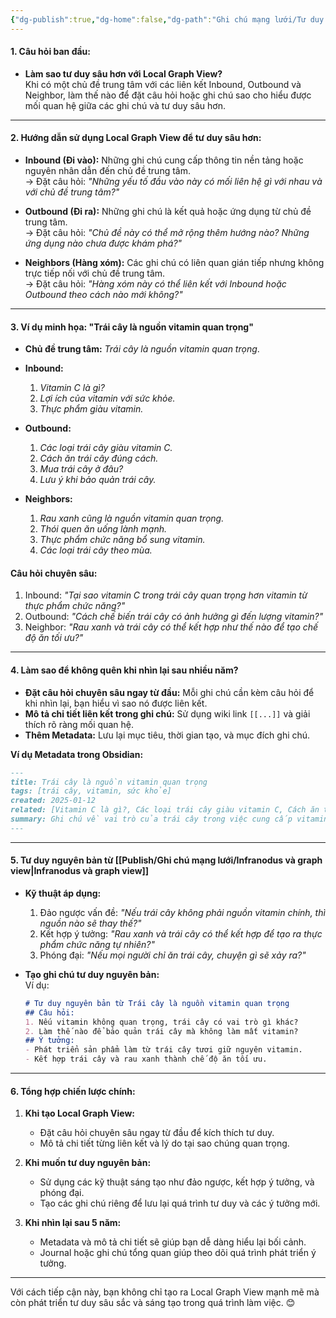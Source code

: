 ```yaml
---
{"dg-publish":true,"dg-home":false,"dg-path":"Ghi chú mạng lưới/Tư duy sâu.md","permalink":"/ghi-chu-mang-luoi/tu-duy-sau/","dgPassFrontmatter":true,"noteIcon":"","created":"2025-01-12T10:12:08.622+07:00","updated":"2025-01-12T10:14:07.385+07:00"}
---
```


#### **1. Câu hỏi ban đầu:**

- **Làm sao tư duy sâu hơn với Local Graph View?**  
    Khi có một chủ đề trung tâm với các liên kết Inbound, Outbound và Neighbor, làm thế nào để đặt câu hỏi hoặc ghi chú sao cho hiểu được mối quan hệ giữa các ghi chú và tư duy sâu hơn.

---

#### **2. Hướng dẫn sử dụng Local Graph View để tư duy sâu hơn:**

- **Inbound (Đi vào):** Những ghi chú cung cấp thông tin nền tảng hoặc nguyên nhân dẫn đến chủ đề trung tâm.  
    → Đặt câu hỏi: _"Những yếu tố đầu vào này có mối liên hệ gì với nhau và với chủ đề trung tâm?"_
    
- **Outbound (Đi ra):** Những ghi chú là kết quả hoặc ứng dụng từ chủ đề trung tâm.  
    → Đặt câu hỏi: _"Chủ đề này có thể mở rộng thêm hướng nào? Những ứng dụng nào chưa được khám phá?"_
    
- **Neighbors (Hàng xóm):** Các ghi chú có liên quan gián tiếp nhưng không trực tiếp nối với chủ đề trung tâm.  
    → Đặt câu hỏi: _"Hàng xóm này có thể liên kết với Inbound hoặc Outbound theo cách nào mới không?"_
    

---

#### **3. Ví dụ minh họa: "Trái cây là nguồn vitamin quan trọng"**

- **Chủ đề trung tâm:** _Trái cây là nguồn vitamin quan trọng_.
    
- **Inbound:**
    
    1. _Vitamin C là gì?_
    2. _Lợi ích của vitamin với sức khỏe._
    3. _Thực phẩm giàu vitamin._
- **Outbound:**
    
    1. _Các loại trái cây giàu vitamin C._
    2. _Cách ăn trái cây đúng cách._
    3. _Mua trái cây ở đâu?_
    4. _Lưu ý khi bảo quản trái cây._
- **Neighbors:**
    
    1. _Rau xanh cũng là nguồn vitamin quan trọng._
    2. _Thói quen ăn uống lành mạnh._
    3. _Thực phẩm chức năng bổ sung vitamin._
    4. _Các loại trái cây theo mùa._

#### **Câu hỏi chuyên sâu:**

1. Inbound: _"Tại sao vitamin C trong trái cây quan trọng hơn vitamin từ thực phẩm chức năng?"_
2. Outbound: _"Cách chế biến trái cây có ảnh hưởng gì đến lượng vitamin?"_
3. Neighbor: _"Rau xanh và trái cây có thể kết hợp như thế nào để tạo chế độ ăn tối ưu?"_

---

#### **4. Làm sao để không quên khi nhìn lại sau nhiều năm?**

- **Đặt câu hỏi chuyên sâu ngay từ đầu:** Mỗi ghi chú cần kèm câu hỏi để khi nhìn lại, bạn hiểu vì sao nó được liên kết.
- **Mô tả chi tiết liên kết trong ghi chú:** Sử dụng wiki link `[[...]]` và giải thích rõ ràng mối quan hệ.
- **Thêm Metadata:** Lưu lại mục tiêu, thời gian tạo, và mục đích ghi chú.

**Ví dụ Metadata trong Obsidian:**

```markdown
---
title: Trái cây là nguồn vitamin quan trọng
tags: [trái cây, vitamin, sức khỏe]
created: 2025-01-12
related: [Vitamin C là gì?, Các loại trái cây giàu vitamin C, Cách ăn trái cây đúng cách]
summary: Ghi chú về vai trò của trái cây trong việc cung cấp vitamin, đặc biệt là vitamin C.
---
```

---

#### **5. Tư duy nguyên bản từ  [[Publish/Ghi chú mạng lưới/Infranodus và graph view\|Infranodus và graph view]]**

- **Kỹ thuật áp dụng:**
    
    1. Đảo ngược vấn đề: _"Nếu trái cây không phải nguồn vitamin chính, thì nguồn nào sẽ thay thế?"_
    2. Kết hợp ý tưởng: _"Rau xanh và trái cây có thể kết hợp để tạo ra thực phẩm chức năng tự nhiên?"_
    3. Phóng đại: _"Nếu mọi người chỉ ăn trái cây, chuyện gì sẽ xảy ra?"_
- **Tạo ghi chú tư duy nguyên bản:**  
    Ví dụ:
    
    ```markdown
    # Tư duy nguyên bản từ Trái cây là nguồn vitamin quan trọng
    ## Câu hỏi: 
    1. Nếu vitamin không quan trọng, trái cây có vai trò gì khác?
    2. Làm thế nào để bảo quản trái cây mà không làm mất vitamin?
    ## Ý tưởng:
    - Phát triển sản phẩm làm từ trái cây tươi giữ nguyên vitamin.
    - Kết hợp trái cây và rau xanh thành chế độ ăn tối ưu.
    ```
    

---

#### **6. Tổng hợp chiến lược chính:**

1. **Khi tạo Local Graph View:**
    
    - Đặt câu hỏi chuyên sâu ngay từ đầu để kích thích tư duy.
    - Mô tả chi tiết từng liên kết và lý do tại sao chúng quan trọng.
2. **Khi muốn tư duy nguyên bản:**
    
    - Sử dụng các kỹ thuật sáng tạo như đảo ngược, kết hợp ý tưởng, và phóng đại.
    - Tạo các ghi chú riêng để lưu lại quá trình tư duy và các ý tưởng mới.
3. **Khi nhìn lại sau 5 năm:**
    
    - Metadata và mô tả chi tiết sẽ giúp bạn dễ dàng hiểu lại bối cảnh.
    - Journal hoặc ghi chú tổng quan giúp theo dõi quá trình phát triển ý tưởng.

---

Với cách tiếp cận này, bạn không chỉ tạo ra Local Graph View mạnh mẽ mà còn phát triển tư duy sâu sắc và sáng tạo trong quá trình làm việc. 😊